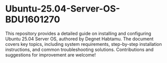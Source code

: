 # Ubuntu-25.04-Server-OS-BDU1601270
This repository provides a detailed guide on installing and configuring Ubuntu 25.04 Server OS, authored by Degnet Habtamu. The document covers key topics, including system requirements, step-by-step installation instructions, and common troubleshooting solutions. Contributions and suggestions for improvement are welcome!
